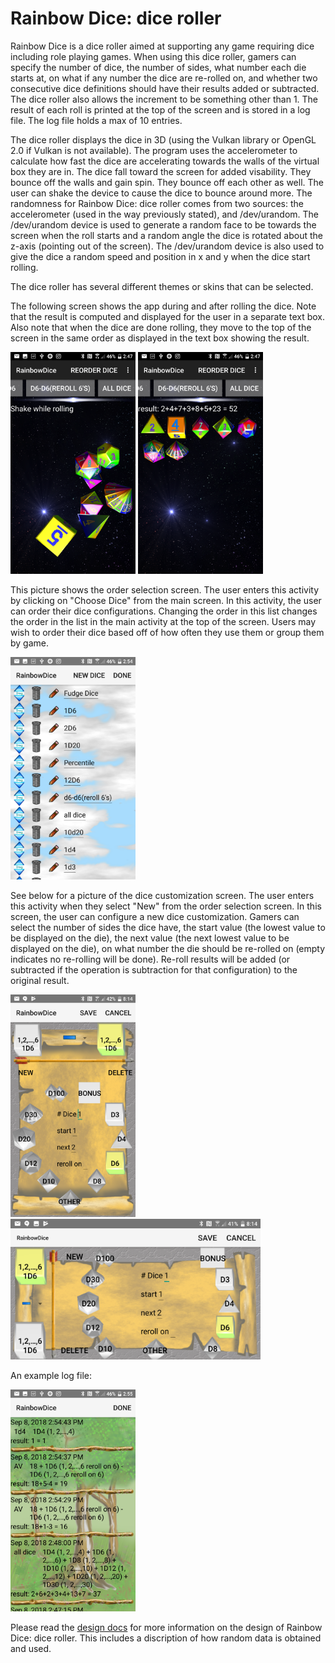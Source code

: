 # Rainbow Dice: dice roller
Rainbow Dice is a dice roller aimed at supporting any game requiring dice
including role playing games.  When using this dice roller, gamers can specify
the number of dice, the number of sides, what number each die starts at, on
what if any number the dice are re-rolled on, and whether two consecutive dice
definitions should have their results added or subtracted.  The dice roller
also allows the increment to be something other than 1.  The result of each
roll is printed at the top of the screen and is stored in a log file.  The log
file holds a max of 10 entries.

The dice roller displays the dice in 3D (using the Vulkan library or OpenGL 2.0
if Vulkan is not available).  The program uses the accelerometer to calculate
how fast the dice are accelerating towards the walls of the virtual box they
are in.  The dice fall toward the screen for added visability.  They
bounce off the walls and gain spin.  They bounce off each other as well.  The
user can shake the device to cause the dice to bounce around more.  The
randomness for Rainbow Dice: dice roller comes from two sources: the
accelerometer (used in the way previously stated), and /dev/urandom.  The
/dev/urandom device is used to generate a random face to be towards the screen
when the roll starts and a random angle the dice is rotated about the z-axis
(pointing out of the screen).  The /dev/urandom device is also used to give
the dice a random speed and position in x and y when the dice start rolling.

The dice roller has several different themes or skins that can be selected.

The following screen shows the app during and after rolling the dice.  Note that the
result is computed and displayed for the user in a separate text box.  Also note that
when the dice are done rolling, they move to the top of the screen in the same order
as displayed in the text box showing the result.

<img src=screenshots/rainbowDice1.png width=200> <img src=screenshots/rainbowDice2.png width=200>

This picture shows the order selection screen.  The user enters this activity by
clicking on "Choose Dice" from the main screen.  In this activity, the user can order
their dice configurations.  Changing the order in this list changes the order in the
list in the main activity at the top of the screen.  Users may wish to order their
dice based off of how often they use them or group them by game.

<img src=screenshots/rainbowDice_favoriteSelection.png width=200> 

See below for a picture of the dice customization screen.  The user enters this
activity when they select "New" from the order selection screen.  In this screen,
the user can configure a new dice customization.  Gamers can select the number of sides
the dice have, the start value (the lowest value to be displayed on the die), the next
value (the next lowest value to be displayed on the die), on what number the die should
be re-rolled on (empty indicates no re-rolling will be done).  Re-roll results will be
added (or subtracted if the operation is subtraction for that configuration) to the
original result.

<img src=screenshots/rainbowDice_customization1.png width=200> <img src=screenshots/rainbowDice_customization2.png width=400>

An example log file:

<img src=screenshots/rainbowDice_log.png width=200>

Please read the [design docs](https://github.com/cerulean-quasar/rainbowDice/blob/master/docs/design.md "design docs")
for more information on the design of Rainbow Dice: dice roller.  This includes
a discription of how random data is obtained and used.
